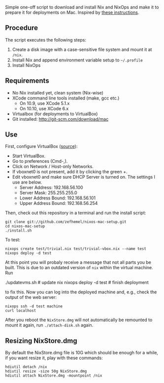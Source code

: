 Simple one-off script to download and install Nix and NixOps and make it to prepare it for deployments on Mac.
Inspired by [these instructions](http://functional-orbitz.blogspot.se/2013/05/setting-up-nixops-on-mac-os-x-with.html).

Procedure
---------
The script executes the following steps:

1. Create a disk image with a case-sensitive file system and mount it at `/nix`.
2. Install Nix and append environment variable setup to `~/.profile`
5. Install NixOps

Requirements
------------
* No Nix installed yet, clean system (Nix-wise)
* XCode command line tools installed (make, gcc etc.)
  * On 10.9, use XCode 5.1.x
  * On 10.10, use XCode 6.x
* Virtualbox (for deployments to VirtualBox)
* Git installed: http://git-scm.com/download/mac

Use
----

First, configure VirtualBox ([source](http://functional-orbitz.blogspot.se/2013/05/setting-up-nixops-on-mac-os-x-with.html)):

* Start VirtualBox.
* Go to preferences (Cmd-,).
* Click on Network / Host-only Networks.
* If vboxnet0 is not present, add it by clicking the green +.
* Edit vboxnet0 and make sure DHCP Server is turned on. The settings I use are below.
  * Server Address: 192.168.56.100
  * Server Mask: 255.255.255.0
  * Lower Address Bound: 192.168.56.101
  * Upper Address Bound: 192.168.56.254

Then, check out this repository in a terminal and run the install script:

    git clone git://github.com/zefhemel/nixos-mac-setup.git
    cd nixos-mac-setup
    ./install.sh

To test:

    nixops create test/trivial.nix test/trivial-vbox.nix --name test
    nixops deploy -d test

At this point you will probaly receive a message that not all parts you be built. This is due to an outdated version of `nix` within the virtual machine. Run

   ./updatevms.sh   # update nix
   nixops deploy -d test  # finish deployment

to fix this. Now you can log into the deployed machine and, e.g., check the output of the web server:

	nixops ssh -d test machine
	curl localhost

After you reboot the `NixStore.dmg` will not automatically be remounted to mount it again, run `./attach-disk.sh` again.

Resizing NixStore.dmg
---------------------

By default the NixStore.dmg file is 10G which should be enough for a while, if you want resize it, play with these commands:

    hdiutil detach /nix
    hdiutil resize -size 50g NixStore.dmg
    hdiutil attach NixStore.dmg -mountpoint /nix

